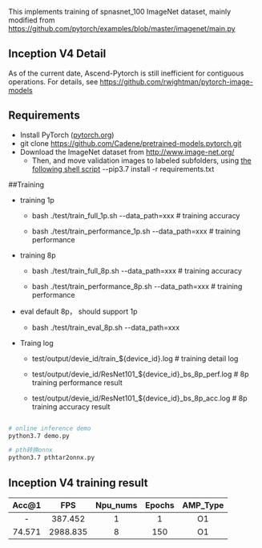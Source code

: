 
This implements training of  spnasnet_100 ImageNet dataset, mainly modified from https://github.com/pytorch/examples/blob/master/imagenet/main.py

## Inception V4 Detail 

As of the current date, Ascend-Pytorch is still inefficient for contiguous operations. 
For details, see https://github.com/rwightman/pytorch-image-models


## Requirements 

- Install PyTorch ([pytorch.org](http://pytorch.org))
- git clone https://github.com/Cadene/pretrained-models.pytorch.git
- Download the ImageNet dataset from http://www.image-net.org/
  - Then, and move validation images to labeled subfolders, using [the following shell script](https://raw.githubusercontent.com/soumith/imagenetloader.torch/master/valprep.sh)
--pip3.7 install -r requirements.txt

##Training

- training 1p 
    - bash ./test/train_full_1p.sh --data_path=xxx # training accuracy

    - bash ./test/train_performance_1p.sh --data_path=xxx # training performance

- training 8p
    - bash ./test/train_full_8p.sh --data_path=xxx # training accuracy
    
    - bash ./test/train_performance_8p.sh --data_path=xxx # training performance

- eval default 8p， should support 1p
    - bash ./test/train_eval_8p.sh --data_path=xxx

- Traing log
    - test/output/devie_id/train_${device_id}.log # training detail log
    
    - test/output/devie_id/ResNet101_${device_id}_bs_8p_perf.log # 8p training performance result
    
    - test/output/devie_id/ResNet101_${device_id}_bs_8p_acc.log # 8p training accuracy result    

```bash

# online inference demo 
python3.7 demo.py

# pth转换onnx
python3.7 pthtar2onnx.py

```

## Inception V4 training result 

|  Acc@1  |   FPS    | Npu_nums | Epochs | AMP_Type |
| :-----: | :------: | :------: | :----: | :------: |
|    -    |  387.452 |    1     |  1     |    O1    |
| 74.571  | 2988.835 |    8     |  150   |    O1    |
